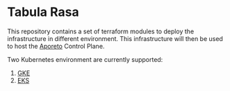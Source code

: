# Tabula Rasa

This repository contains a set of terraform modules to deploy the infrastructure in different environment.
This infrastructure will then be used to host the [Aporeto](https://docs.aporeto.com) Control Plane.

Two Kubernetes environment are currently supported:

1) [GKE](README-gke.md)
2) [EKS](README-eks.md)
